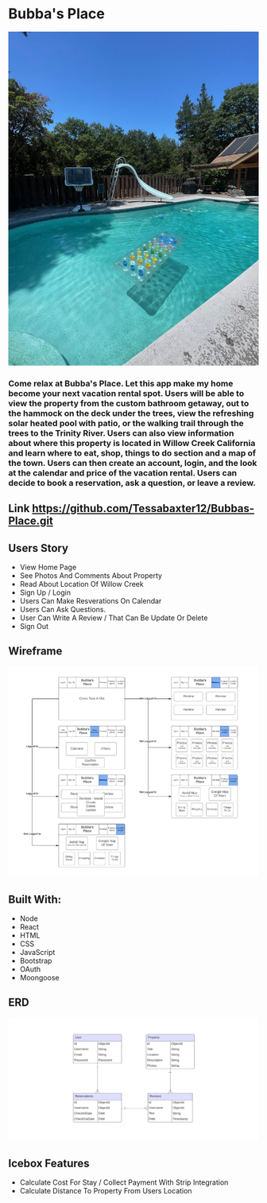 # Bubba's Place

<img src="public/images/pool.jpg">

### Come relax at Bubba's Place. Let this app make my home become your next vacation rental spot. Users will be able to view the property from the custom bathroom getaway, out to the hammock on the deck under the trees, view the refreshing solar heated pool with patio, or the walking trail through the trees to the Trinity River. Users can also view information about where this property is located in Willow Creek California and learn where to eat, shop, things to do section and a map of the town. Users can then create an account, login, and the look at the calendar and price of the vacation rental. Users can decide to book a reservation, ask a question, or leave a review.

## Link https://github.com/Tessabaxter12/Bubbas-Place.git

## Users Story
- View Home Page
- See Photos And Comments About Property
- Read About Location Of Willow Creek
- Sign Up / Login
- Users Can Make Resverations On Calendar
- Users Can Ask Questions.
- User Can Write A Review / That Can Be Update Or Delete
- Sign Out

## Wireframe
<img src="public/images/wireframe.jpeg">

## Built With: 
- Node
- React
- HTML
- CSS
- JavaScript
- Bootstrap
- OAuth
- Moongoose

## ERD
<img src="public/images/ERD.jpeg">

## Icebox Features
- Calculate Cost For Stay / Collect Payment With Strip Integration
- Calculate Distance To Property From Users Location